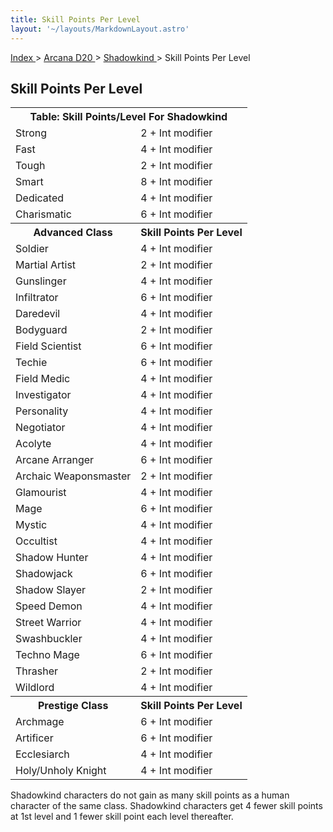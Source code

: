 ```yaml
---
title: Skill Points Per Level
layout: '~/layouts/MarkdownLayout.astro'
---
```


[ Index ](/) > [ Arcana D20 ](/arcana.d20.srd) > [ Shadowkind ](/arcana.d20.srd/shadowkind) > Skill Points Per Level

##  Skill Points Per Level


<table> <tr> <th colspan="2"> Table: Skill Points/Level For Shadowkind </th> </tr> <tr> <td> Strong </td> <td> 2 + Int modifier </td> </tr> <tr class="shaded"> <td> Fast </td> <td> 4 + Int modifier </td> </tr> <tr> <td> Tough </td> <td> 2 + Int modifier </td> </tr> <tr class="shaded"> <td> Smart </td> <td> 8 + Int modifier </td> </tr> <tr> <td> Dedicated </td> <td> 4 + Int modifier </td> </tr> <tr class="shaded"> <td> Charismatic </td> <td> 6 + Int modifier </td> </tr> <tr> <th> Advanced Class </th> <th> Skill Points Per Level </th> </tr> <tr> <td> Soldier </td> <td> 4 + Int modifier </td> </tr> <tr class="shaded"> <td> Martial Artist </td> <td> 2 + Int modifier </td> </tr> <tr> <td> Gunslinger </td> <td> 4 + Int modifier </td> </tr> <tr class="shaded"> <td> Infiltrator </td> <td> 6 + Int modifier </td> </tr> <tr> <td> Daredevil </td> <td> 4 + Int modifier </td> </tr> <tr class="shaded"> <td> Bodyguard </td> <td> 2 + Int modifier </td> </tr> <tr> <td> Field Scientist </td> <td> 6 + Int modifier </td> </tr> <tr class="shaded"> <td> Techie </td> <td> 6 + Int modifier </td> </tr> <tr> <td> Field Medic </td> <td> 4 + Int modifier </td> </tr> <tr class="shaded"> <td> Investigator </td> <td> 4 + Int modifier </td> </tr> <tr> <td> Personality </td> <td> 4 + Int modifier </td> </tr> <tr class="shaded"> <td> Negotiator </td> <td> 4 + Int modifier </td> </tr> <tr> <td> Acolyte </td> <td> 4 + Int modifier </td> </tr> <tr class="shaded"> <td> Arcane Arranger </td> <td> 6 + Int modifier </td> </tr> <tr> <td> Archaic Weaponsmaster </td> <td> 2 + Int modifier </td> </tr> <tr class="shaded"> <td> Glamourist </td> <td> 4 + Int modifier </td> </tr> <tr> <td> Mage </td> <td> 6 + Int modifier </td> </tr> <tr class="shaded"> <td> Mystic </td> <td> 4 + Int modifier </td> </tr> <tr> <td> Occultist </td> <td> 4 + Int modifier </td> </tr> <tr class="shaded"> <td> Shadow Hunter </td> <td> 4 + Int modifier </td> </tr> <tr> <td> Shadowjack </td> <td> 6 + Int modifier </td> </tr> <tr class="shaded"> <td> Shadow Slayer </td> <td> 2 + Int modifier </td> </tr> <tr> <td> Speed Demon </td> <td> 4 + Int modifier </td> </tr> <tr class="shaded"> <td> Street Warrior </td> <td> 4 + Int modifier </td> </tr> <tr> <td> Swashbuckler </td> <td> 4 + Int modifier </td> </tr> <tr class="shaded"> <td> Techno Mage </td> <td> 6 + Int modifier </td> </tr> <tr> <td> Thrasher </td> <td> 2 + Int modifier </td> </tr> <tr class="shaded"> <td> Wildlord </td> <td> 4 + Int modifier </td> </tr> <tr> <th> Prestige Class </th> <th> Skill Points Per Level </th> </tr> <tr> <td> Archmage </td> <td> 6 + Int modifier </td> </tr> <tr class="shaded"> <td> Artificer </td> <td> 6 + Int modifier </td> </tr> <tr> <td> Ecclesiarch </td> <td> 4 + Int modifier </td> </tr> <tr class="shaded"> <td> Holy/Unholy Knight </td> <td> 4 + Int modifier </td> </tr> </table>


Shadowkind characters do not gain as many skill points as a human character of
the same class. Shadowkind characters get 4 fewer skill points at 1st level
and 1 fewer skill point each level thereafter.

